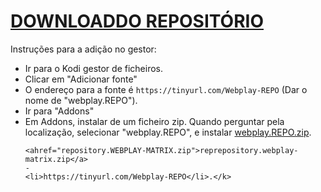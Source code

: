 # <a href="webplay.REPO.zip">DOWNLOADDO REPOSITÓRIO</a>

Instruções para a adição no gestor:


<p align="left">
  <ul>
    <li>Ir para o Kodi gestor de ficheiros.</li>
    <li>Clicar em "Adicionar fonte"</li>
    <li>O endereço para a fonte é <code>https://tinyurl.com/Webplay-REPO</code> (Dar o nome de "webplay.REPO").</li>
    <li>Ir para "Addons"</li>
    <li>Em Addons, instalar de um ficheiro zip. Quando perguntar pela localização, selecionar "webplay.REPO", e instalar <a href="webplay.REPO.zip">webplay.REPO.zip</a>.</li>
    
    <ahref="repository.WEBPLAY-MATRIX.zip">reprepository.webplay-matrix.zip</a>
    -
    <li>https://tinyurl.com/Webplay-REPO</li>.</k>
    
</ul>

                                      
                                       

</p>

